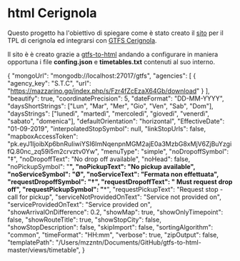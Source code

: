 # html Cerignola

Questo progetto ha l'obiettivo di spiegare come è stato creato il [sito](https://mzzntn.github.io) per il TPL di cerignola ed integrarsi con [GTFS Cerignola](https://github.com/mzzntn/GTFS_Cerignola).

Il sito è è creato grazie a [gtfs-to-html](https://github.com/blinktaginc/gtfs-to-html) andando a configurare in maniera opportuna i file  **confing.json** e **timetables.txt** contenuti al suo interno. 

{
  "mongoUrl": "mongodb://localhost:27017/gtfs",
    "agencies": [
      {
        "agency_key": "S.T.C",
        "url": "https://mazzarino.gq/index.php/s/Fzr4fZcEzaX64Gb/download"
      }
    ],
  "beautify": true,
  "coordinatePrecision": 5,
  "dateFormat": "DD-MM-YYYY",
  "daysShortStrings": ["Lun", "Mar", "Mer", "Gio", "Ven", "Sab", "Dom"],
  "daysStrings": ["lunedì", "martedì", "mercoledì", "giovedì", "venerdì", "sabato", "domenica"],
  "defaultOrientation": "horizontal",
  "EffectiveDate": "01-09-2019",
  "interpolatedStopSymbol": null,
  "linkStopUrls": false,
  "mapboxAccessToken": "pk.eyJ1IjoibXp6bnRuIiwiYSI6ImNqenpnMGM2ajE0a3MzbG8xMjV6ZjBuYzgifQ.80nc_zq59i5m2crvztv0Yw",
  "menuType": "simple",
  "noDropoffSymbol": "‡",
  "noDropoffText": "No drop off available",
  "noHead": false,
  "noPickupSymbol": "**",
  "noPickupText": "No pickup available",
  "noServiceSymbol": "Ø",
  "noServiceText": "Fermata non effettuata",
  "requestDropoffSymbol": "†",
  "requestDropoffText": " Must request drop off",
  "requestPickupSymbol": "***",
  "requestPickupText": "Request stop - call for pickup",
  "serviceNotProvidedOnText": "Service not provided on",
  "serviceProvidedOnText": "Service provided on",
  "showArrivalOnDifference": 0.2,
  "showMap": true,
  "showOnlyTimepoint": false,
  "showRouteTitle": true,
  "showStopCity": false,
  "showStopDescription": false,
  "skipImport": false,
  "sortingAlgorithm": "common",
  "timeFormat": "HH:mm",
  "verbose": true,
  "zipOutput": false,
  "templatePath": "/Users/mzzntn/Documents/GitHub/gtfs-to-html-master/views/timetable",
}


